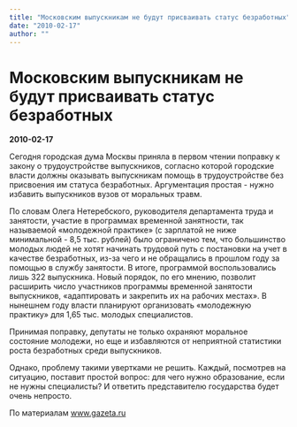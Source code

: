 ```yaml
---
title: "Московским выпускникам не будут присваивать статус безработных"
date: "2010-02-17"
author: ""
---
```


# Московским выпускникам не будут присваивать статус безработных

**2010-02-17** 

Сегодня городская дума Москвы приняла в первом чтении поправку к закону о трудоустройстве выпускников, согласно которой городские власти должны оказывать выпускникам помощь в трудоустройстве без присвоения им статуса безработных. Аргументация простая - нужно избавить выпускников вузов от моральных травм.

По словам Олега Нетеребского, руководителя департамента труда и занятости, участие в программах временной занятности, так называемой «молодежной практике» (с зарплатой не ниже минимальной - 8,5 тыс. рублей) было ограничено тем, что большинство молодых людей не хотят начинать трудовой путь с постановки на учет в качестве безработных, из-за чего и не обращались в прошлом году за помощью в службу занятости. В итоге, программой воспользовались лишь 322 выпускника. Новый порядок, по его мнению, позволит расширить число участников программы временной занятости выпускников, «адаптировать и закрепить их на рабочих местах». В нынешнем году власти планируют организовать «молодежную практику» для 1,65 тыс. молодых специалистов.

Принимая поправку, депутаты не только охраняют моральное состояние молодежи, но еще и избавляются от неприятной статистики роста безработных среди выпускников.

Однако, проблему такими увертками не решить. Каждый, посмотрев на ситуацию, поставит простой вопрос: для чего нужно образование, если не нужны специалисты? И ответить представителю государства будет очень непросто.

По материалам www.gazeta.ru